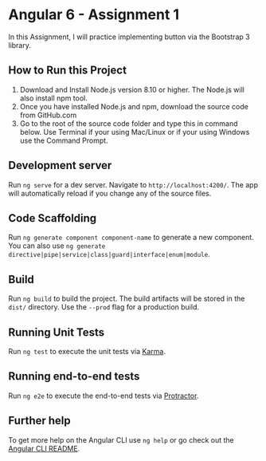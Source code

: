 # Angular 6 - Assignment 1

In this Assignment, I will practice implementing button via the Bootstrap 3 library.

## How to Run this Project

 1. Download and Install Node.js version 8.10 or higher. The Node.js will also install npm tool.
 2. Once you have installed Node.js and npm, download the source code from GitHub.com
 3. Go to the root of the source code folder and type this in command below. Use
Terminal if your using Mac/Linux or if your using Windows use the Command Prompt.


## Development server 

Run `ng serve` for a dev server. Navigate to `http://localhost:4200/`. The app will automatically reload if you change any of the source files.

## Code Scaffolding

Run `ng generate component component-name` to generate a new component. You can also use `ng generate directive|pipe|service|class|guard|interface|enum|module`.

## Build

Run `ng build` to build the project. The build artifacts will be stored in the `dist/` directory. Use the `--prod` flag for a production build.

## Running Unit Tests

Run `ng test` to execute the unit tests via [Karma](https://karma-runner.github.io).

## Running end-to-end tests

Run `ng e2e` to execute the end-to-end tests via [Protractor](http://www.protractortest.org/).


## Further help

To get more help on the Angular CLI use `ng help` or go check out the [Angular CLI README](https://github.com/angular/angular-cli/blob/master/README.md).

